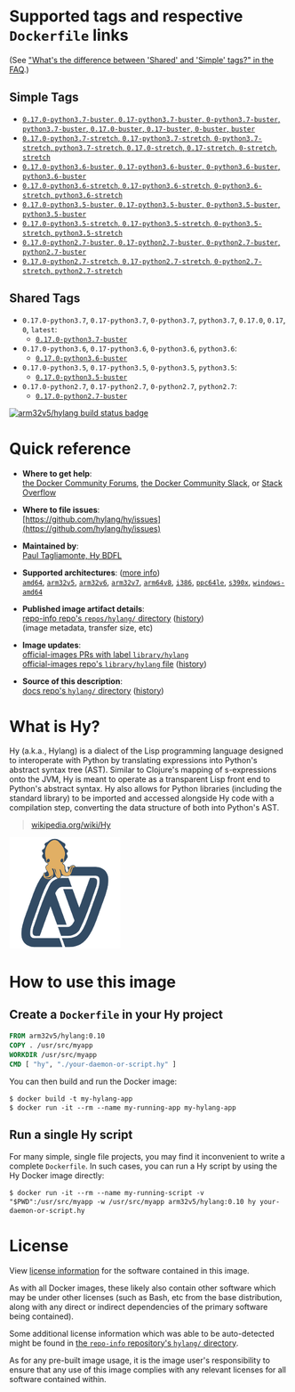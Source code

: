 <!--

********************************************************************************

WARNING:

    DO NOT EDIT "hylang/README.md"

    IT IS AUTO-GENERATED

    (from the other files in "hylang/" combined with a set of templates)

********************************************************************************

-->

# Supported tags and respective `Dockerfile` links

(See ["What's the difference between 'Shared' and 'Simple' tags?" in the FAQ](https://github.com/docker-library/faq#whats-the-difference-between-shared-and-simple-tags).)

## Simple Tags

-	[`0.17.0-python3.7-buster`, `0.17-python3.7-buster`, `0-python3.7-buster`, `python3.7-buster`, `0.17.0-buster`, `0.17-buster`, `0-buster`, `buster`](https://github.com/hylang/docker-hylang/blob/3306ec49a8c629f4fc9e6287c39c01d2dea8bda9/dockerfiles-generated/Dockerfile.python3.7-buster)
-	[`0.17.0-python3.7-stretch`, `0.17-python3.7-stretch`, `0-python3.7-stretch`, `python3.7-stretch`, `0.17.0-stretch`, `0.17-stretch`, `0-stretch`, `stretch`](https://github.com/hylang/docker-hylang/blob/3306ec49a8c629f4fc9e6287c39c01d2dea8bda9/dockerfiles-generated/Dockerfile.python3.7-stretch)
-	[`0.17.0-python3.6-buster`, `0.17-python3.6-buster`, `0-python3.6-buster`, `python3.6-buster`](https://github.com/hylang/docker-hylang/blob/3306ec49a8c629f4fc9e6287c39c01d2dea8bda9/dockerfiles-generated/Dockerfile.python3.6-buster)
-	[`0.17.0-python3.6-stretch`, `0.17-python3.6-stretch`, `0-python3.6-stretch`, `python3.6-stretch`](https://github.com/hylang/docker-hylang/blob/3306ec49a8c629f4fc9e6287c39c01d2dea8bda9/dockerfiles-generated/Dockerfile.python3.6-stretch)
-	[`0.17.0-python3.5-buster`, `0.17-python3.5-buster`, `0-python3.5-buster`, `python3.5-buster`](https://github.com/hylang/docker-hylang/blob/3306ec49a8c629f4fc9e6287c39c01d2dea8bda9/dockerfiles-generated/Dockerfile.python3.5-buster)
-	[`0.17.0-python3.5-stretch`, `0.17-python3.5-stretch`, `0-python3.5-stretch`, `python3.5-stretch`](https://github.com/hylang/docker-hylang/blob/3306ec49a8c629f4fc9e6287c39c01d2dea8bda9/dockerfiles-generated/Dockerfile.python3.5-stretch)
-	[`0.17.0-python2.7-buster`, `0.17-python2.7-buster`, `0-python2.7-buster`, `python2.7-buster`](https://github.com/hylang/docker-hylang/blob/3306ec49a8c629f4fc9e6287c39c01d2dea8bda9/dockerfiles-generated/Dockerfile.python2.7-buster)
-	[`0.17.0-python2.7-stretch`, `0.17-python2.7-stretch`, `0-python2.7-stretch`, `python2.7-stretch`](https://github.com/hylang/docker-hylang/blob/3306ec49a8c629f4fc9e6287c39c01d2dea8bda9/dockerfiles-generated/Dockerfile.python2.7-stretch)

## Shared Tags

-	`0.17.0-python3.7`, `0.17-python3.7`, `0-python3.7`, `python3.7`, `0.17.0`, `0.17`, `0`, `latest`:
	-	[`0.17.0-python3.7-buster`](https://github.com/hylang/docker-hylang/blob/3306ec49a8c629f4fc9e6287c39c01d2dea8bda9/dockerfiles-generated/Dockerfile.python3.7-buster)
-	`0.17.0-python3.6`, `0.17-python3.6`, `0-python3.6`, `python3.6`:
	-	[`0.17.0-python3.6-buster`](https://github.com/hylang/docker-hylang/blob/3306ec49a8c629f4fc9e6287c39c01d2dea8bda9/dockerfiles-generated/Dockerfile.python3.6-buster)
-	`0.17.0-python3.5`, `0.17-python3.5`, `0-python3.5`, `python3.5`:
	-	[`0.17.0-python3.5-buster`](https://github.com/hylang/docker-hylang/blob/3306ec49a8c629f4fc9e6287c39c01d2dea8bda9/dockerfiles-generated/Dockerfile.python3.5-buster)
-	`0.17.0-python2.7`, `0.17-python2.7`, `0-python2.7`, `python2.7`:
	-	[`0.17.0-python2.7-buster`](https://github.com/hylang/docker-hylang/blob/3306ec49a8c629f4fc9e6287c39c01d2dea8bda9/dockerfiles-generated/Dockerfile.python2.7-buster)

[![arm32v5/hylang build status badge](https://img.shields.io/jenkins/s/https/doi-janky.infosiftr.net/job/multiarch/job/arm32v5/job/hylang.svg?label=arm32v5/hylang%20%20build%20job)](https://doi-janky.infosiftr.net/job/multiarch/job/arm32v5/job/hylang/)

# Quick reference

-	**Where to get help**:  
	[the Docker Community Forums](https://forums.docker.com/), [the Docker Community Slack](https://blog.docker.com/2016/11/introducing-docker-community-directory-docker-community-slack/), or [Stack Overflow](https://stackoverflow.com/search?tab=newest&q=docker)

-	**Where to file issues**:  
	[https://github.com/hylang/hy/issues](https://github.com/hylang/hy/issues)

-	**Maintained by**:  
	[Paul Tagliamonte, Hy BDFL](https://github.com/hylang/hy)

-	**Supported architectures**: ([more info](https://github.com/docker-library/official-images#architectures-other-than-amd64))  
	[`amd64`](https://hub.docker.com/r/amd64/hylang/), [`arm32v5`](https://hub.docker.com/r/arm32v5/hylang/), [`arm32v6`](https://hub.docker.com/r/arm32v6/hylang/), [`arm32v7`](https://hub.docker.com/r/arm32v7/hylang/), [`arm64v8`](https://hub.docker.com/r/arm64v8/hylang/), [`i386`](https://hub.docker.com/r/i386/hylang/), [`ppc64le`](https://hub.docker.com/r/ppc64le/hylang/), [`s390x`](https://hub.docker.com/r/s390x/hylang/), [`windows-amd64`](https://hub.docker.com/r/winamd64/hylang/)

-	**Published image artifact details**:  
	[repo-info repo's `repos/hylang/` directory](https://github.com/docker-library/repo-info/blob/master/repos/hylang) ([history](https://github.com/docker-library/repo-info/commits/master/repos/hylang))  
	(image metadata, transfer size, etc)

-	**Image updates**:  
	[official-images PRs with label `library/hylang`](https://github.com/docker-library/official-images/pulls?q=label%3Alibrary%2Fhylang)  
	[official-images repo's `library/hylang` file](https://github.com/docker-library/official-images/blob/master/library/hylang) ([history](https://github.com/docker-library/official-images/commits/master/library/hylang))

-	**Source of this description**:  
	[docs repo's `hylang/` directory](https://github.com/docker-library/docs/tree/master/hylang) ([history](https://github.com/docker-library/docs/commits/master/hylang))

# What is Hy?

Hy (a.k.a., Hylang) is a dialect of the Lisp programming language designed to interoperate with Python by translating expressions into Python's abstract syntax tree (AST). Similar to Clojure's mapping of s-expressions onto the JVM, Hy is meant to operate as a transparent Lisp front end to Python's abstract syntax. Hy also allows for Python libraries (including the standard library) to be imported and accessed alongside Hy code with a compilation step, converting the data structure of both into Python's AST.

> [wikipedia.org/wiki/Hy](https://en.wikipedia.org/wiki/Hy)

![logo](https://raw.githubusercontent.com/docker-library/docs/c097f38c6ee48cd13456df8cd853a9d806fff429/hylang/logo.png)

# How to use this image

## Create a `Dockerfile` in your Hy project

```dockerfile
FROM arm32v5/hylang:0.10
COPY . /usr/src/myapp
WORKDIR /usr/src/myapp
CMD [ "hy", "./your-daemon-or-script.hy" ]
```

You can then build and run the Docker image:

```console
$ docker build -t my-hylang-app
$ docker run -it --rm --name my-running-app my-hylang-app
```

## Run a single Hy script

For many simple, single file projects, you may find it inconvenient to write a complete `Dockerfile`. In such cases, you can run a Hy script by using the Hy Docker image directly:

```console
$ docker run -it --rm --name my-running-script -v "$PWD":/usr/src/myapp -w /usr/src/myapp arm32v5/hylang:0.10 hy your-daemon-or-script.hy
```

# License

View [license information](https://github.com/hylang/hy/blob/master/LICENSE) for the software contained in this image.

As with all Docker images, these likely also contain other software which may be under other licenses (such as Bash, etc from the base distribution, along with any direct or indirect dependencies of the primary software being contained).

Some additional license information which was able to be auto-detected might be found in [the `repo-info` repository's `hylang/` directory](https://github.com/docker-library/repo-info/tree/master/repos/hylang).

As for any pre-built image usage, it is the image user's responsibility to ensure that any use of this image complies with any relevant licenses for all software contained within.
